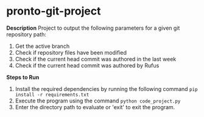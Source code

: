 # pronto-git-project
**Description**
Project to output the following parameters for a given git repository path:
1. Get the active branch
2. Check if repository files have been modified
3. Check if the current head commit was authored in the last week
4. Check if the current head commit was authored by Rufus

**Steps to Run**
1. Install the required dependencies by running the following command
```pip install -r requirements.txt```
2. Execute the program using the command
```python code_project.py```
3. Enter the directory path to evaluate or 'exit' to exit the program.